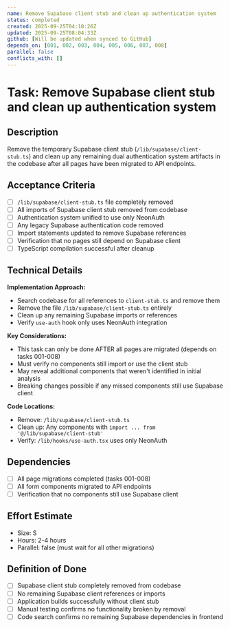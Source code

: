 ```yaml
---
name: Remove Supabase client stub and clean up authentication system
status: completed
created: 2025-09-25T04:10:26Z
updated: 2025-09-25T08:04:33Z
github: [Will be updated when synced to GitHub]
depends_on: [001, 002, 003, 004, 005, 006, 007, 008]
parallel: false
conflicts_with: []
---
```


# Task: Remove Supabase client stub and clean up authentication system

## Description
Remove the temporary Supabase client stub (`/lib/supabase/client-stub.ts`) and clean up any remaining dual authentication system artifacts in the codebase after all pages have been migrated to API endpoints.

## Acceptance Criteria
- [ ] `/lib/supabase/client-stub.ts` file completely removed
- [ ] All imports of Supabase client stub removed from codebase
- [ ] Authentication system unified to use only NeonAuth
- [ ] Any legacy Supabase authentication code removed
- [ ] Import statements updated to remove Supabase references
- [ ] Verification that no pages still depend on Supabase client
- [ ] TypeScript compilation successful after cleanup

## Technical Details
**Implementation Approach:**
- Search codebase for all references to `client-stub.ts` and remove them
- Remove the file `/lib/supabase/client-stub.ts` entirely
- Clean up any remaining Supabase imports or references
- Verify `use-auth` hook only uses NeonAuth integration

**Key Considerations:**
- This task can only be done AFTER all pages are migrated (depends on tasks 001-008)
- Must verify no components still import or use the client stub
- May reveal additional components that weren't identified in initial analysis
- Breaking changes possible if any missed components still use Supabase client

**Code Locations:**
- Remove: `/lib/supabase/client-stub.ts`
- Clean up: Any components with `import ... from '@/lib/supabase/client-stub'`
- Verify: `/lib/hooks/use-auth.tsx` uses only NeonAuth

## Dependencies
- [ ] All page migrations completed (tasks 001-008)
- [ ] All form components migrated to API endpoints
- [ ] Verification that no components still use Supabase client

## Effort Estimate
- Size: S
- Hours: 2-4 hours
- Parallel: false (must wait for all other migrations)

## Definition of Done
- [ ] Supabase client stub completely removed from codebase
- [ ] No remaining Supabase client references or imports
- [ ] Application builds successfully without client stub
- [ ] Manual testing confirms no functionality broken by removal
- [ ] Code search confirms no remaining Supabase dependencies in frontend